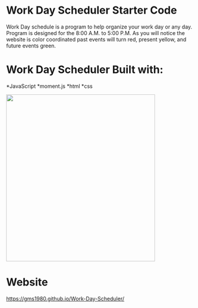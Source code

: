 # Work Day Scheduler Starter Code

Work Day schedule is a program to help organize your 
work day or any day.  Program is designed for the 8:00 A.M.
to 5:00 P.M.  As you will notice the website is color coordinated 
past events will turn red, present yellow, and future events green.

# Work Day Scheduler Built with:
*JavaScript 
*moment.js 
*html 
*css

<img src="super-disco/Develop/Images/Week Day Scheduler.jpg" width="400" height="450">

# Website
https://gms1980.github.io/Work-Day-Scheduler/


